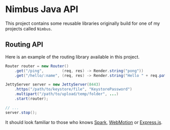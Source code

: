 # Nimbus Java API

This project contains some reusable libraries originally build for one of my projects called `Nimbus`.

## Routing API

Here is an example of the routing library available in this project.

```java
Router router = new Router()
	.get("/ping",        (req, res) -> Render.string("pong"))
	.get("/hello/:name", (req, res) -> Render.string("Hello " + req.pathParameter(":name") + "!"));

JettyServer server = new JettyServer(8443)
	.https("/path/to/keystore/file", "KeystorePassword")
	.multipart("/path/to/upload/temp/folder", ...)
	.start(router);

// ...
server.stop();
```

It should look familiar to those who knows [Spark](http://sparkjava.com/), [WebMotion](https://github.com/webmotion-framework/webmotion) or [Express.js](https://expressjs.com/).
